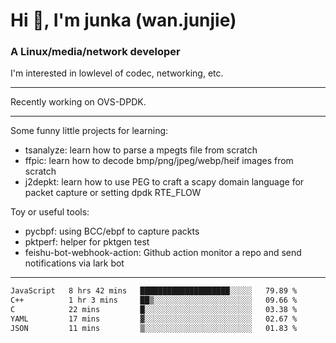 
<h1 >Hi 👋, I'm junka (wan.junjie)</h1>
<h3 >A Linux/media/network developer</h3>


I'm interested in lowlevel of codec, networking, etc.


---

Recently working on OVS-DPDK.

---

Some funny little projects for learning:

- tsanalyze: learn how to parse a mpegts file from scratch 
- ffpic: learn how to decode bmp/png/jpeg/webp/heif images from scratch
- j2depkt: learn how to use PEG to craft a scapy domain language for packet capture or setting dpdk RTE_FLOW

Toy or useful tools:

- pycbpf: using BCC/ebpf to capture packts
- pktperf: helper for pktgen test
- feishu-bot-webhook-action: Github action monitor a repo and send notifications via lark bot

---

<!--START_SECTION:waka-->

```txt
JavaScript   8 hrs 42 mins   ████████████████████░░░░░   79.89 %
C++          1 hr 3 mins     ██▒░░░░░░░░░░░░░░░░░░░░░░   09.66 %
C            22 mins         █░░░░░░░░░░░░░░░░░░░░░░░░   03.38 %
YAML         17 mins         ▓░░░░░░░░░░░░░░░░░░░░░░░░   02.67 %
JSON         11 mins         ▒░░░░░░░░░░░░░░░░░░░░░░░░   01.83 %
```

<!--END_SECTION:waka-->
